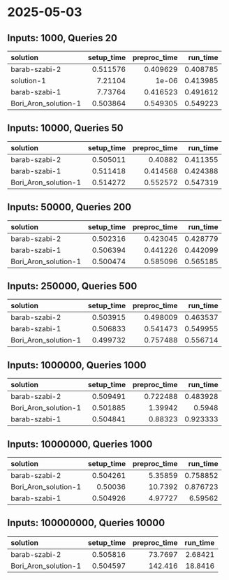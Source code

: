 # 2025-05-03

## Inputs: 1000, Queries 20

| solution             |   setup_time |   preproc_time |   run_time |
|:---------------------|-------------:|---------------:|-----------:|
| barab-szabi-2        |     0.511576 |       0.409629 |   0.408785 |
| solution-1           |     7.21104  |       1e-06    |   0.413985 |
| barab-szabi-1        |     7.73764  |       0.416523 |   0.491612 |
| Bori_Aron_solution-1 |     0.503864 |       0.549305 |   0.549223 |

## Inputs: 10000, Queries 50

| solution             |   setup_time |   preproc_time |   run_time |
|:---------------------|-------------:|---------------:|-----------:|
| barab-szabi-2        |     0.505011 |       0.40882  |   0.411355 |
| barab-szabi-1        |     0.511418 |       0.414568 |   0.424388 |
| Bori_Aron_solution-1 |     0.514272 |       0.552572 |   0.547319 |

## Inputs: 50000, Queries 200

| solution             |   setup_time |   preproc_time |   run_time |
|:---------------------|-------------:|---------------:|-----------:|
| barab-szabi-2        |     0.502316 |       0.423045 |   0.428779 |
| barab-szabi-1        |     0.506394 |       0.441226 |   0.442099 |
| Bori_Aron_solution-1 |     0.500474 |       0.585096 |   0.565185 |

## Inputs: 250000, Queries 500

| solution             |   setup_time |   preproc_time |   run_time |
|:---------------------|-------------:|---------------:|-----------:|
| barab-szabi-2        |     0.503915 |       0.498009 |   0.463537 |
| barab-szabi-1        |     0.506833 |       0.541473 |   0.549955 |
| Bori_Aron_solution-1 |     0.499732 |       0.757488 |   0.556714 |

## Inputs: 1000000, Queries 1000

| solution             |   setup_time |   preproc_time |   run_time |
|:---------------------|-------------:|---------------:|-----------:|
| barab-szabi-2        |     0.509491 |       0.722488 |   0.483928 |
| Bori_Aron_solution-1 |     0.501885 |       1.39942  |   0.5948   |
| barab-szabi-1        |     0.504841 |       0.88323  |   0.923333 |

## Inputs: 10000000, Queries 1000

| solution             |   setup_time |   preproc_time |   run_time |
|:---------------------|-------------:|---------------:|-----------:|
| barab-szabi-2        |     0.504261 |        5.35859 |   0.758852 |
| Bori_Aron_solution-1 |     0.50036  |       10.7392  |   0.876723 |
| barab-szabi-1        |     0.504926 |        4.97727 |   6.59562  |

## Inputs: 100000000, Queries 10000

| solution             |   setup_time |   preproc_time |   run_time |
|:---------------------|-------------:|---------------:|-----------:|
| barab-szabi-2        |     0.505816 |        73.7697 |    2.68421 |
| Bori_Aron_solution-1 |     0.504597 |       142.416  |   18.8416  |
